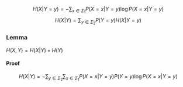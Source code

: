 $$
H(X|Y=y)=-\sum_{x\in \Sigma_{1}}P(X=x|Y=y)\log P(X=x|Y=y)
$$
$$
H(X|Y)=\sum_{y\in \Sigma_{2}}P(Y=y)H(X|Y=y)
$$
### Lemma
$H(X,Y)=H(X|Y)+H(Y)$
#### Proof
$$
H(X|Y)=-\sum_{y\in \Sigma_{2}}\sum_{x\in \Sigma_{1}}P(X=x|Y=y)P(Y=y)\log P(X=x|Y=y)
$$